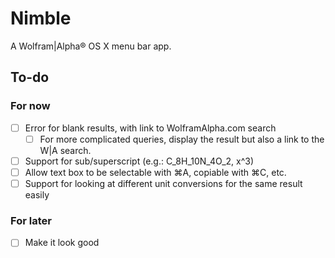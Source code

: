 Nimble
======

A Wolfram|Alpha® OS X menu bar app.

## To-do

### For now
- [ ] Error for blank results, with link to WolframAlpha.com search
  - [ ] For more complicated queries, display the result but also a link to the W|A search.
- [ ] Support for sub/superscript (e.g.: C_8H_10N_4O_2, x^3)
- [ ] Allow text box to be selectable with ⌘A, copiable with ⌘C, etc.
- [ ] Support for looking at different unit conversions for the same result easily

### For later
- [ ] Make it look good
